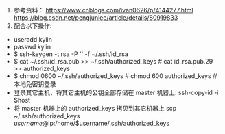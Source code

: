 1. 参考资料：
   https://www.cnblogs.com/ivan0626/p/4144277.html
   https://blog.csdn.net/pengjunlee/article/details/80919833
2. 配合以下操作:
* useradd kylin
* passwd kylin
* $ ssh-keygen -t rsa -P '' -f ~/.ssh/id_rsa
* $ cat ~/.ssh/id_rsa.pub >> ~/.ssh/authorized_keys   # cat id_rsa.pub.29 >> authorized_keys
* $ chmod 0600 ~/.ssh/authorized_keys                 # chmod 600 authorized_keys  //本地免密钥登录
* 登录其它主机，将其它主机的公钥全部存储在 master 机器上:
  ssh-copy-id -i $host
* 将 master 机器上的 authorized_keys 拷贝到其它机器上
  scp ~/.ssh/authorized_keys $username@$ip:/home/$username/.ssh/authorized_keys
